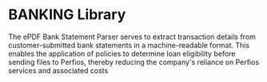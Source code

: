 # BANKING Library
The ePDF Bank Statement Parser serves to extract transaction details from customer-submitted bank statements in a machine-readable format. This enables the application of policies to determine loan eligibility before sending files to Perfios, thereby reducing the company's reliance on Perfios services and associated costs
